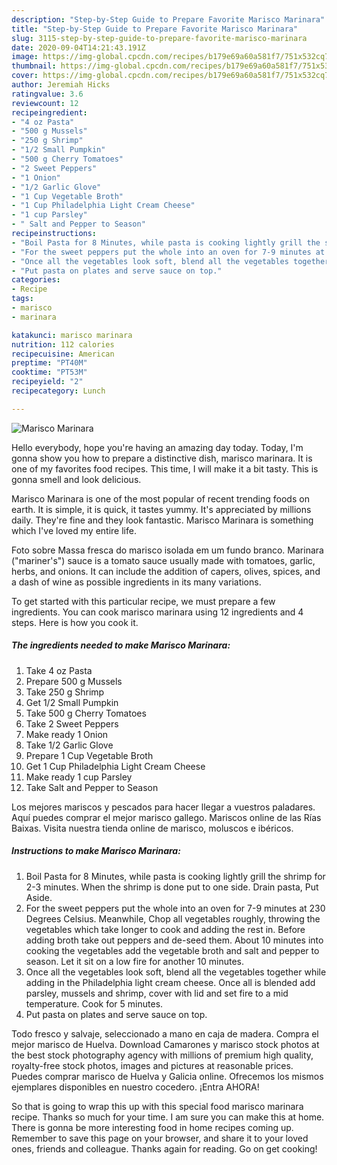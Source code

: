 ```yaml
---
description: "Step-by-Step Guide to Prepare Favorite Marisco Marinara"
title: "Step-by-Step Guide to Prepare Favorite Marisco Marinara"
slug: 3115-step-by-step-guide-to-prepare-favorite-marisco-marinara
date: 2020-09-04T14:21:43.191Z
image: https://img-global.cpcdn.com/recipes/b179e69a60a581f7/751x532cq70/marisco-marinara-recipe-main-photo.jpg
thumbnail: https://img-global.cpcdn.com/recipes/b179e69a60a581f7/751x532cq70/marisco-marinara-recipe-main-photo.jpg
cover: https://img-global.cpcdn.com/recipes/b179e69a60a581f7/751x532cq70/marisco-marinara-recipe-main-photo.jpg
author: Jeremiah Hicks
ratingvalue: 3.6
reviewcount: 12
recipeingredient:
- "4 oz Pasta"
- "500 g Mussels"
- "250 g Shrimp"
- "1/2 Small Pumpkin"
- "500 g Cherry Tomatoes"
- "2 Sweet Peppers"
- "1 Onion"
- "1/2 Garlic Glove"
- "1 Cup Vegetable Broth"
- "1 Cup Philadelphia Light Cream Cheese"
- "1 cup Parsley"
- " Salt and Pepper to Season"
recipeinstructions:
- "Boil Pasta for 8 Minutes, while pasta is cooking lightly grill the shrimp for 2-3 minutes. When the shrimp is done put to one side. Drain pasta, Put Aside."
- "For the sweet peppers put the whole into an oven for 7-9 minutes at 230 Degrees Celsius. Meanwhile, Chop all vegetables roughly, throwing the vegetables which take longer to cook and adding the rest in. Before adding broth take out peppers and de-seed them. About 10 minutes into cooking the vegetables add the vegetable broth and salt and pepper to season. Let it sit on a low fire for another 10 minutes."
- "Once all the vegetables look soft, blend all the vegetables together while adding in the Philadelphia light cream cheese. Once all is blended add parsley, mussels and shrimp, cover with lid and set fire to a mid temperature. Cook for 5 minutes."
- "Put pasta on plates and serve sauce on top."
categories:
- Recipe
tags:
- marisco
- marinara

katakunci: marisco marinara 
nutrition: 112 calories
recipecuisine: American
preptime: "PT40M"
cooktime: "PT53M"
recipeyield: "2"
recipecategory: Lunch

---
```



![Marisco Marinara](https://img-global.cpcdn.com/recipes/b179e69a60a581f7/751x532cq70/marisco-marinara-recipe-main-photo.jpg)

Hello everybody, hope you're having an amazing day today. Today, I'm gonna show you how to prepare a distinctive dish, marisco marinara. It is one of my favorites food recipes. This time, I will make it a bit tasty. This is gonna smell and look delicious.

Marisco Marinara is one of the most popular of recent trending foods on earth. It is simple, it is quick, it tastes yummy. It's appreciated by millions daily. They're fine and they look fantastic. Marisco Marinara is something which I've loved my entire life.

Foto sobre Massa fresca do marisco isolada em um fundo branco. Marinara (&#34;mariner&#39;s&#34;) sauce is a tomato sauce usually made with tomatoes, garlic, herbs, and onions. It can include the addition of capers, olives, spices, and a dash of wine as possible ingredients in its many variations.


To get started with this particular recipe, we must prepare a few ingredients. You can cook marisco marinara using 12 ingredients and 4 steps. Here is how you cook it.

<!--inarticleads1-->

##### The ingredients needed to make Marisco Marinara:

1. Take 4 oz Pasta
1. Prepare 500 g Mussels
1. Take 250 g Shrimp
1. Get 1/2 Small Pumpkin
1. Take 500 g Cherry Tomatoes
1. Take 2 Sweet Peppers
1. Make ready 1 Onion
1. Take 1/2 Garlic Glove
1. Prepare 1 Cup Vegetable Broth
1. Get 1 Cup Philadelphia Light Cream Cheese
1. Make ready 1 cup Parsley
1. Take  Salt and Pepper to Season


Los mejores mariscos y pescados para hacer llegar a vuestros paladares. Aquí puedes comprar el mejor marisco gallego. Mariscos online de las Rías Baixas. Visita nuestra tienda online de marisco, moluscos e ibéricos. 

<!--inarticleads2-->

##### Instructions to make Marisco Marinara:

1. Boil Pasta for 8 Minutes, while pasta is cooking lightly grill the shrimp for 2-3 minutes. When the shrimp is done put to one side. Drain pasta, Put Aside.
1. For the sweet peppers put the whole into an oven for 7-9 minutes at 230 Degrees Celsius. Meanwhile, Chop all vegetables roughly, throwing the vegetables which take longer to cook and adding the rest in. Before adding broth take out peppers and de-seed them. About 10 minutes into cooking the vegetables add the vegetable broth and salt and pepper to season. Let it sit on a low fire for another 10 minutes.
1. Once all the vegetables look soft, blend all the vegetables together while adding in the Philadelphia light cream cheese. Once all is blended add parsley, mussels and shrimp, cover with lid and set fire to a mid temperature. Cook for 5 minutes.
1. Put pasta on plates and serve sauce on top.


Todo fresco y salvaje, seleccionado a mano en caja de madera. Compra el mejor marisco de Huelva. Download Camarones y marisco stock photos at the best stock photography agency with millions of premium high quality, royalty-free stock photos, images and pictures at reasonable prices. Puedes comprar marisco de Huelva y Galicia online. Ofrecemos los mismos ejemplares disponibles en nuestro cocedero. ¡Entra AHORA! 

So that is going to wrap this up with this special food marisco marinara recipe. Thanks so much for your time. I am sure you can make this at home. There is gonna be more interesting food in home recipes coming up. Remember to save this page on your browser, and share it to your loved ones, friends and colleague. Thanks again for reading. Go on get cooking!

